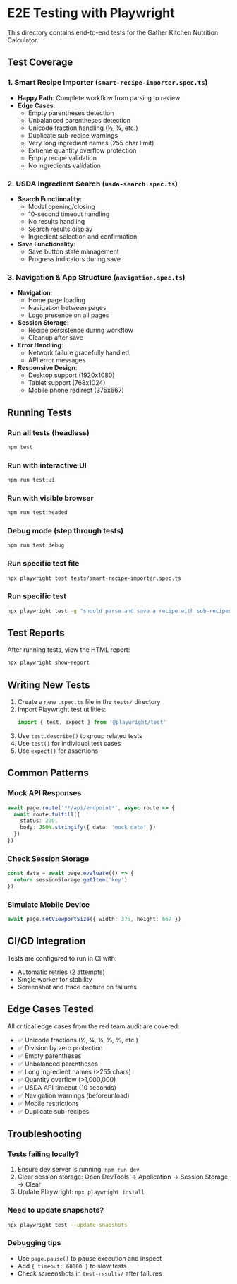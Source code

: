 # E2E Testing with Playwright

This directory contains end-to-end tests for the Gather Kitchen Nutrition Calculator.

## Test Coverage

### 1. Smart Recipe Importer (`smart-recipe-importer.spec.ts`)
- **Happy Path**: Complete workflow from parsing to review
- **Edge Cases**:
  - Empty parentheses detection
  - Unbalanced parentheses detection
  - Unicode fraction handling (½, ¼, etc.)
  - Duplicate sub-recipe warnings
  - Very long ingredient names (255 char limit)
  - Extreme quantity overflow protection
  - Empty recipe validation
  - No ingredients validation

### 2. USDA Ingredient Search (`usda-search.spec.ts`)
- **Search Functionality**:
  - Modal opening/closing
  - 10-second timeout handling
  - No results handling
  - Search results display
  - Ingredient selection and confirmation
- **Save Functionality**:
  - Save button state management
  - Progress indicators during save

### 3. Navigation & App Structure (`navigation.spec.ts`)
- **Navigation**:
  - Home page loading
  - Navigation between pages
  - Logo presence on all pages
- **Session Storage**:
  - Recipe persistence during workflow
  - Cleanup after save
- **Error Handling**:
  - Network failure gracefully handled
  - API error messages
- **Responsive Design**:
  - Desktop support (1920x1080)
  - Tablet support (768x1024)
  - Mobile phone redirect (375x667)

## Running Tests

### Run all tests (headless)
```bash
npm test
```

### Run with interactive UI
```bash
npm run test:ui
```

### Run with visible browser
```bash
npm run test:headed
```

### Debug mode (step through tests)
```bash
npm run test:debug
```

### Run specific test file
```bash
npx playwright test tests/smart-recipe-importer.spec.ts
```

### Run specific test
```bash
npx playwright test -g "should parse and save a recipe with sub-recipes"
```

## Test Reports

After running tests, view the HTML report:
```bash
npx playwright show-report
```

## Writing New Tests

1. Create a new `.spec.ts` file in the `tests/` directory
2. Import Playwright test utilities:
   ```typescript
   import { test, expect } from '@playwright/test'
   ```
3. Use `test.describe()` to group related tests
4. Use `test()` for individual test cases
5. Use `expect()` for assertions

## Common Patterns

### Mock API Responses
```typescript
await page.route('**/api/endpoint*', async route => {
  await route.fulfill({
    status: 200,
    body: JSON.stringify({ data: 'mock data' })
  })
})
```

### Check Session Storage
```typescript
const data = await page.evaluate(() => {
  return sessionStorage.getItem('key')
})
```

### Simulate Mobile Device
```typescript
await page.setViewportSize({ width: 375, height: 667 })
```

## CI/CD Integration

Tests are configured to run in CI with:
- Automatic retries (2 attempts)
- Single worker for stability
- Screenshot and trace capture on failures

## Edge Cases Tested

All critical edge cases from the red team audit are covered:
- ✅ Unicode fractions (½, ¼, ¾, ⅓, ⅔, etc.)
- ✅ Division by zero protection
- ✅ Empty parentheses
- ✅ Unbalanced parentheses
- ✅ Long ingredient names (>255 chars)
- ✅ Quantity overflow (>1,000,000)
- ✅ USDA API timeout (10 seconds)
- ✅ Navigation warnings (beforeunload)
- ✅ Mobile restrictions
- ✅ Duplicate sub-recipes

## Troubleshooting

### Tests failing locally?
1. Ensure dev server is running: `npm run dev`
2. Clear session storage: Open DevTools → Application → Session Storage → Clear
3. Update Playwright: `npx playwright install`

### Need to update snapshots?
```bash
npx playwright test --update-snapshots
```

### Debugging tips
- Use `page.pause()` to pause execution and inspect
- Add `{ timeout: 60000 }` to slow tests
- Check screenshots in `test-results/` after failures
